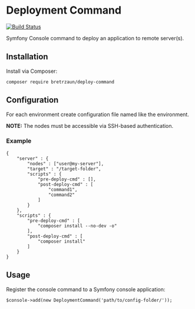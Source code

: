 # Deployment Command

[![Build Status](https://travis-ci.org/bretrzaun/DeploymentCommand.svg?branch=master)](https://travis-ci.org/bretrzaun/DeploymentCommand)

Symfony Console command to deploy an application to remote server(s).

## Installation

Install via Composer:

```composer require bretrzaun/deploy-command```

## Configuration

For each environment create configuration file named like the environment.

**NOTE:** The nodes must be accessible via SSH-based authentication.

### Example

```
{
    "server" : {
        "nodes" : ["user@my-server"],
        "target" : "/target-folder",
        "scripts" : {
            "pre-deploy-cmd" : [],
            "post-deploy-cmd" : [
                "command1",
                "command2"
            ]
        }
    },
    "scripts" : {
        "pre-deploy-cmd" : [
            "composer install --no-dev -o"
        ],
        "post-deploy-cmd" : [
            "composer install"
        ]
    }
}
```

## Usage

Register the console command to a Symfony console application:

```
$console->add(new DeploymentCommand('path/to/config-folder/'));
```
